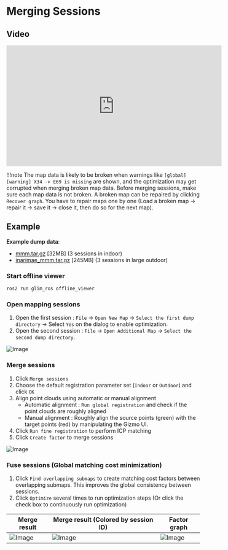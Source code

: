 # Merging Sessions

## Video

<div class="youtube">
<iframe width="560" height="315" src="https://www.youtube.com/embed/aMq3qbAgTeI?si=QRZqp0DjSK79NcQk" title="YouTube video player" frameborder="0" allow="accelerometer; autoplay; clipboard-write; encrypted-media; gyroscope; picture-in-picture; web-share" referrerpolicy="strict-origin-when-cross-origin" allowfullscreen></iframe>
</div>

!!!note
    The map data is likely to be broken when warnings like `[global] [warning] X34 -> E69 is missing` are shown, and the optimization may get corrupted when merging broken map data. Before merging sessions, make sure each map data is not broken. A broken map can be repaired by clicking `Recover graph`. You have to repair maps one by one (Load a broken map -> repair it -> save it -> close it, then do so for the next map).

## Example

**Example dump data**:  

  - [mmm.tar.gz](https://staff.aist.go.jp/k.koide/projects/glim/datasets/mmm.tar.gz) [32MB] (3 sessions in indoor)
  - [inarimae_mmm.tar.gz](https://staff.aist.go.jp/k.koide/projects/glim/datasets/inarimae_mmm.tar.gz) [245MB] (3 sessions in large outdoor)
  
### Start offline viewer

```bash
ros2 run glim_ros offline_viewer
```

### Open mapping sessions

1. Open the first session : `File` -> `Open New Map` -> `Select the first dump directory` -> Select `Yes` on the dialog to enable optimization.
2. Open the second session : `File` -> `Open Additional Map` -> `Select the second dump directory`.

![Image](https://github.com/user-attachments/assets/ad96720e-8dee-4e81-adbd-ac370bd0c646)

### Merge sessions

1. Click `Merge sessions`
2. Choose the default registration parameter set (`Indoor` or `Outdoor`) and click `OK`
3. Align point clouds using automatic or manual alignment
    - Automatic alignment : `Run global registration` and check if the point clouds are roughly aligned
    - Manual alignment : Roughly align the source points (green) with the target points (red) by manipulating the Gizmo UI.
4. Click `Run fine registration` to perform ICP matching
5. Click `Create factor` to merge sessions

![Image](https://github.com/user-attachments/assets/3fbba90b-0586-499e-b952-d17094bac2a7)

### Fuse sessions (Global matching cost minimization)

1. Click `Find overlapping submaps` to create matching cost factors between overlapping submaps. This improves the global consistency between sessions.
2. Click `Optimize` several times to run optimization steps (Or click the check box to continuously run optimization)

| Merge result | Merge result (Colored by session ID) | Factor graph |
|---|---|---|
|![Image](https://github.com/user-attachments/assets/cb932d32-05f0-4e88-b8d9-a026a01beb5b)|![Image](https://github.com/user-attachments/assets/1851cabd-6700-488a-bd11-e53ae64ba1d7)|![Image](https://github.com/user-attachments/assets/d932e144-60ac-499c-bead-be6015457149)|

